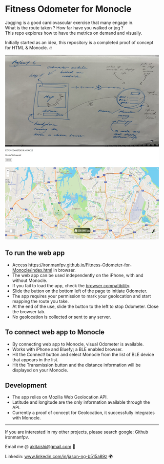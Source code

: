 # Fitness Odometer for Monocle

Jogging is a good cardiovascular exercise that many engage in. </br>
What is the route taken ? How far have you walked or jog ? </br> 
This repo explores how to have the metrics on demand and visually.</br>

Initially started as an idea, this repository is a completed proof of concept for HTML & Monocle. 🔥

<img src="https://github.com/ironmanfpv/Fitness-Odometer-for-Monocle/blob/main/images/Odometer-Monocle%20concept.jpg" height="300" width="600">
<img src="https://github.com/ironmanfpv/Fitness-Odometer-for-Monocle/blob/main/images/1.%20app%20start%20state.jpg" height="300" width="600">

## To run the web app

- Access https://ironmanfpv.github.io/Fitness-Odometer-for-Monocle/index.html in browser.
- The web app can be used independently on the iPhone, with and without Monocle.
- If you fail to load the app, check the [browser compatibility](https://developer.mozilla.org/en-US/docs/Web/API/Geolocation_API#browser_compatibility).
- Slide the button on the bottom left of the page to initiate Odometer.
- The app requires your permission to mark your geolocation and start mapping the route you take.
- At the end of the use, slide the button to the left to stop Odometer. Close the browser tab.
- No geolocation is collected or sent to any server.

## To connect web app to Monocle

- By connecting web app to Monocle, visual Odometer is available.
- Works with iPhone and Bluefy; a BLE enabled browser.
- Hit the Connect! button and select Monocle from the list of BLE device that appears in the list.
- Hit the Transmission button and the distance information will be displayed on your Monocle. 

## Development

- The app relies on Mozilla Web Geolocation API.
- Latitude and longitude are the only information available through the API.
- Currently a proof of concept for Geolocation, it successfully integrates with Monocle.

---

If you are interested in my other projects, please search google: Github ironmanfpv. 

Email me @ akitaishi@gmail.com 👋

Linkedin: www.linkedin.com/in/jason-ng-b515a89z  🌍
